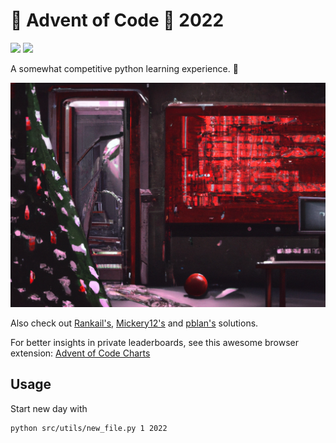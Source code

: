 # :christmas_tree: Advent of Code :gift: 2022

![](https://img.shields.io/badge/stars%20⭐-18-yellow) ![](https://img.shields.io/badge/days%20completed-9-red)

A somewhat competitive python learning experience. :snake:

![](.github/aoc.png)

Also check out [Rankail's](https://github.com/Rankail/AdventOfCode), [Mickery12's](https://github.com/Mickery12/Advent-of-Code) and [pblan's](https://github.com/pblan/aoc) solutions.

For better insights in private leaderboards, see this awesome browser extension: 
[Advent of Code Charts](https://github.com/jeroenheijmans/advent-of-code-charts)

## Usage

Start new day with

```shell
python src/utils/new_file.py 1 2022
```